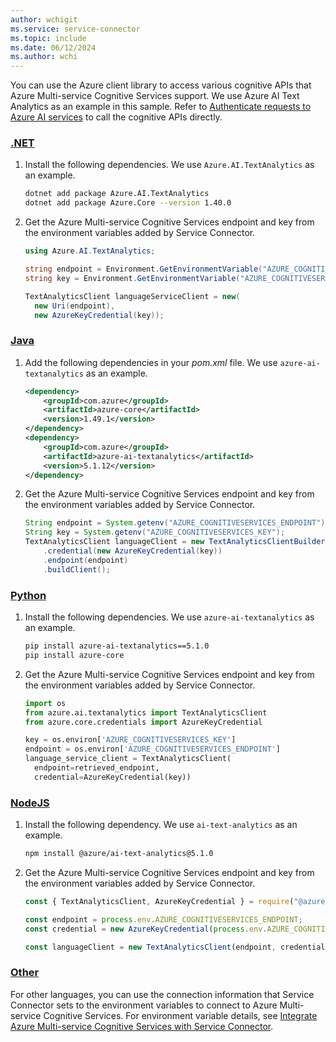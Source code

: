 ```yaml
---
author: wchigit
ms.service: service-connector
ms.topic: include
ms.date: 06/12/2024
ms.author: wchi
---
```


You can use the Azure client library to access various cognitive APIs that Azure Multi-service Cognitive Services support. We use Azure AI Text Analytics as an example in this sample. Refer to [Authenticate requests to Azure AI services](/azure/ai-services/authentication#authenticate-with-a-multi-service-resource-key) to call the cognitive APIs directly.

### [.NET](#tab/dotnet)

1. Install the following dependencies. We use `Azure.AI.TextAnalytics` as an example.
    ```bash
    dotnet add package Azure.AI.TextAnalytics
    dotnet add package Azure.Core --version 1.40.0
    ```
1. Get the Azure Multi-service Cognitive Services endpoint and key from the environment variables added by Service Connector.
    
    ```csharp
    using Azure.AI.TextAnalytics;
    
    string endpoint = Environment.GetEnvironmentVariable("AZURE_COGNITIVESERVICES_ENDPOINT")
    string key = Environment.GetEnvironmentVariable("AZURE_COGNITIVESERVICES_KEY");

    TextAnalyticsClient languageServiceClient = new(
      new Uri(endpoint),
      new AzureKeyCredential(key));
    ```
    
### [Java](#tab/java)

1. Add the following dependencies in your *pom.xml* file. We use `azure-ai-textanalytics` as an example.
    ```xml
    <dependency>
        <groupId>com.azure</groupId>
        <artifactId>azure-core</artifactId>
        <version>1.49.1</version>
    </dependency>
    <dependency>
        <groupId>com.azure</groupId>
        <artifactId>azure-ai-textanalytics</artifactId>
        <version>5.1.12</version>
    </dependency>
    ```
1. Get the Azure Multi-service Cognitive Services endpoint and key from the environment variables added by Service Connector.
    ```java
    String endpoint = System.getenv("AZURE_COGNITIVESERVICES_ENDPOINT");
    String key = System.getenv("AZURE_COGNITIVESERVICES_KEY");
    TextAnalyticsClient languageClient = new TextAnalyticsClientBuilder()
        .credential(new AzureKeyCredential(key))
        .endpoint(endpoint)
        .buildClient();
    ```

### [Python](#tab/python)

1. Install the following dependencies. We use `azure-ai-textanalytics` as an example.
    ```bash
    pip install azure-ai-textanalytics==5.1.0
    pip install azure-core
    ```
1. Get the Azure Multi-service Cognitive Services endpoint and key from the environment variables added by Service Connector.
    ```python
    import os
    from azure.ai.textanalytics import TextAnalyticsClient
    from azure.core.credentials import AzureKeyCredential
    
    key = os.environ['AZURE_COGNITIVESERVICES_KEY']
    endpoint = os.environ['AZURE_COGNITIVESERVICES_ENDPOINT']
    language_service_client = TextAnalyticsClient(
      endpoint=retrieved_endpoint, 
      credential=AzureKeyCredential(key))
    ```

### [NodeJS](#tab/nodejs)

1. Install the following dependency. We use `ai-text-analytics` as an example.
    ```bash
    npm install @azure/ai-text-analytics@5.1.0
    ```
1. Get the Azure Multi-service Cognitive Services endpoint and key from the environment variables added by Service Connector.
    
    ```javascript
    const { TextAnalyticsClient, AzureKeyCredential } = require("@azure/ai-text-analytics");

    const endpoint = process.env.AZURE_COGNITIVESERVICES_ENDPOINT;
    const credential = new AzureKeyCredential(process.env.AZURE_COGNITIVESERVICES_KEY);

    const languageClient = new TextAnalyticsClient(endpoint, credential);
    ```

### [Other](#tab/none)
For other languages, you can use the connection information that Service Connector sets to the environment variables to connect to Azure Multi-service Cognitive Services. For environment variable details, see [Integrate Azure Multi-service Cognitive Services with Service Connector](../how-to-integrate-cognitive-services.md).